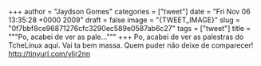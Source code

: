 
+++
author = "Jaydson Gomes"
categories = ["tweet"]
date = "Fri Nov 06 13:35:28 +0000 2009"
draft = false
image = "{TWEET_IMAGE}"
slug = "0f7bbf8ce96871276cfc3290ec589e0587ab6c27"
tags = ["tweet"]
title = """Po, acabei de ver as pale..."""
+++
Po, acabei de ver as palestras do TcheLinux aqui. Vai ta bem massa. Quem puder não deixe de comparecer! http://tinyurl.com/yljr2nn
